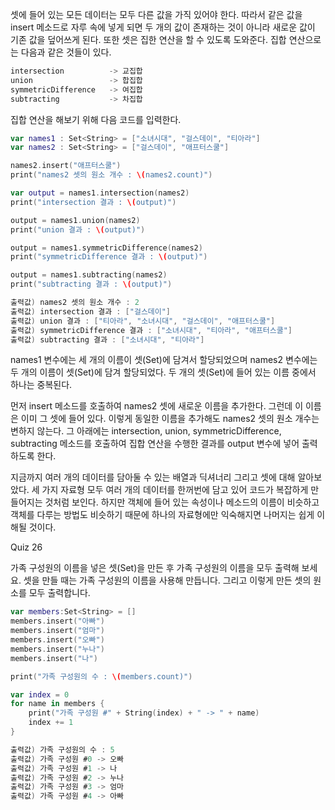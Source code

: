 셋에 들어 있는 모든 데이터는 모두 다른 값을 가직 있어야 한다. 따라서 같은 값을 insert 메소드로 자루 속에 넣게 되면 두 개의 값이 존재하는 것이 아니라 새로운 값이 기존 값을 덮어쓰게 된다.
또한 셋은 집한 연산을 할 수 있도록 도와준다. 집합 연산으로는 다음과 같은 것들이 있다.
```swift
intersection          -> 교집합
union                 -> 합집합
symmetricDifference   -> 여집합
subtracting           -> 차집합
```
집합 연산을 해보기 위해 다음 코드를 입력한다.
```swift
var names1 : Set<String> = ["소녀시대", "걸스데이", "티아라"]
var names2 : Set<String> = ["걸스데이", "애프터스쿨"]

names2.insert("애프터스쿨")
print("names2 셋의 원소 개수 : \(names2.count)")

var output = names1.intersection(names2)
print("intersection 결과 : \(output)")

output = names1.union(names2)
print("union 결과 : \(output)")

output = names1.symmetricDifference(names2)
print("symmetricDifference 결과 : \(output)")

output = names1.subtracting(names2)
print("subtracting 결과 : \(output)")

출력값) names2 셋의 원소 개수 : 2
출력값) intersection 결과 : ["걸스데이"]
출력값) union 결과 : ["티아라", "소녀시대", "걸스데이", "애프터스쿨"]
출력값) symmetricDifference 결과 : ["소녀시대", "티아라", "애프터스쿨"]
출력값) subtracting 결과 : ["소녀시대", "티아라"]
```
names1 변수에는 세 개의 이름이 셋(Set)에 담겨서 할당되었으며 names2 변수에는 두 개의 이름이 셋(Set)에 담겨 할당되었다. 두 개의 셋(Set)에 들어 있는 이름 중에서 하나는 중복된다.

먼저 insert 메소드를 호출하여 names2 셋에 새로운 이름을 추가한다. 그런데 이 이름은 이미 그 셋에 들어 있다. 이렇게 동일한 이름을 추가해도 names2 셋의 원소 개수는 변하지 않는다.
그 아래에는 intersection, union, symmetricDifference, subtracting 메소드를 호출하여 집합 연산을 수행한 결과를 output 변수에 넣어 출력하도록 한다.

지금까지 여러 개의 데이터를 담아둘 수 있는 배열과 딕셔너리 그리고 셋에 대해 알아보았다. 세 가지 자료형 모두 여러 개의 데이터를 한꺼번에 담고 있어 코드가 복잡하게 만들어지는 것처럼 보인다.
하지만 객체에 들어 있는 속성이나 메소드의 이름이 비슷하고 객체를 다루는 방법도 비슷하기 때문에 하나의 자료형에만 익숙해지면 나머지는 쉽게 이해될 것이다.

Quiz 26

가족 구성원의 이름을 넣은 셋(Set)을 만든 후 가족 구성원의 이름을 모두 출력해 보세요. 셋을 만들 때는 가족 구성원의 이름을 사용해 만듭니다. 그리고 이렇게 만든 셋의 원소를 모두 출력합니다.
```swift
var members:Set<String> = []
members.insert("아빠")
members.insert("엄마")
members.insert("오빠")
members.insert("누나")
members.insert("나")

print("가족 구성원의 수 : \(members.count)")

var index = 0
for name in members {
    print("가족 구성원 #" + String(index) + " -> " + name)
    index += 1
}

출력값) 가족 구성원의 수 : 5
출력값) 가족 구성원 #0 -> 오빠
출력값) 가족 구성원 #1 -> 나
출력값) 가족 구성원 #2 -> 누나
출력값) 가족 구성원 #3 -> 엄마
출력값) 가족 구성원 #4 -> 아빠
```
